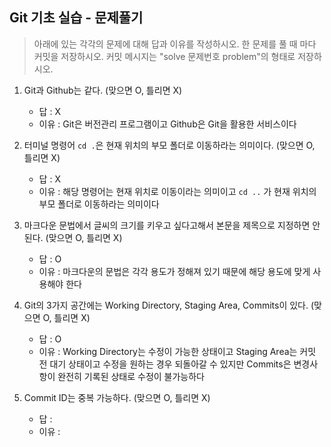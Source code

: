 ## Git 기초 실습 - 문제풀기

> 아래에 있는 각각의 문제에 대해 답과 이유를 작성하시오.
> 한 문제를 풀 때 마다 커밋을 저장하시오. 커밋 메시지는 "solve 문제번호 problem"의 형태로 저장하시오.



1. Git과 Github는 같다. (맞으면 O, 틀리면 X)

   - 답 : X
   - 이유 : Git은 버전관리 프로그램이고 Github은 Git을 활용한 서비스이다

   

2. 터미널 명령어 `cd .`은 현재 위치의 부모 폴더로 이동하라는 의미이다. (맞으면 O, 틀리면 X)

   - 답 : X
   - 이유 : 해당 명령어는 현재 위치로 이동이라는 의미이고 `cd ..` 가 현재 위치의 부모 폴더로 이동하라는 의미이다



3. 마크다운 문법에서 글씨의 크기를 키우고 싶다고해서 본문을 제목으로 지정하면 안된다. (맞으면 O, 틀리면 X)
   - 답 : O
   - 이유 : 마크다운의 문법은 각각 용도가 정해져 있기 때문에 해당 용도에 맞게 사용해야 한다



4. Git의 3가지 공간에는 Working Directory, Staging Area, Commits이 있다. (맞으면 O, 틀리면 X)
   - 답 : O
   - 이유 : Working Directory는 수정이 가능한 상태이고 Staging Area는 커밋 전 대기 상태이고 수정을 원하는 경우 되돌아갈 수 있지만 Commits은 변경사항이 완전히 기록된 상태로 수정이 불가능하다


5. Commit ID는 중복 가능하다. (맞으면 O, 틀리면 X)
   - 답 :
   - 이유 :